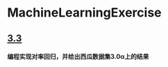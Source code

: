 # MachineLearningExercise
## [3.3](https://github.com/albert51966/MachineLearningExercise/tree/main/3.3)
####    编程实现对率回归，并给出西瓜数据集3.0α上的结果
